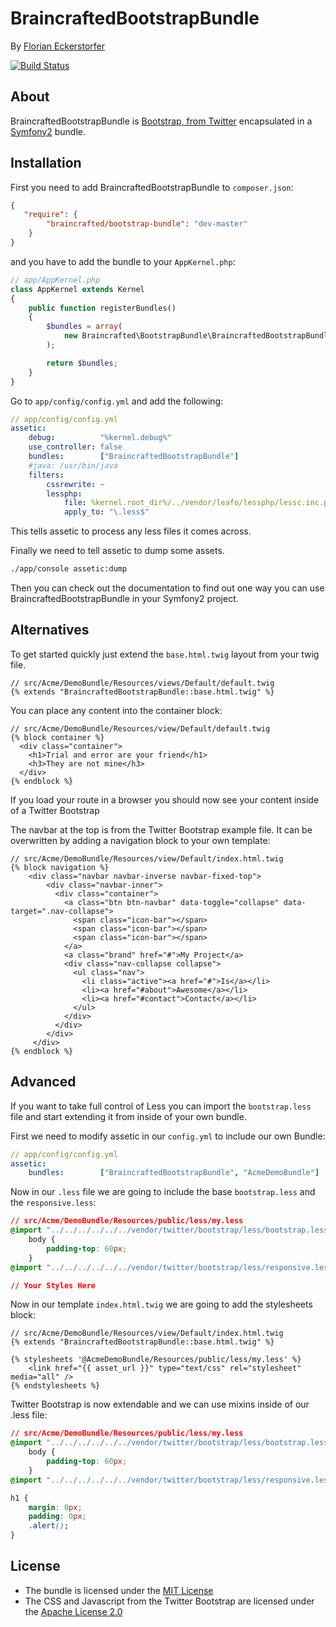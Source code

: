 BraincraftedBootstrapBundle
===========================

By [Florian Eckerstorfer](http://florianeckerstorfer.com)

[![Build Status](https://secure.travis-ci.org/braincrafted/bootstrap-bundle.png)](http://travis-ci.org/braincrafted/bootstrap-bundle)

About
-----

BraincraftedBootstrapBundle is [Bootstrap, from Twitter](http://twitter.github.com/bootstrap/) encapsulated in a [Symfony2](http://symfony.com) bundle.

Installation
------------

First you need to add BraincraftedBootstrapBundle to `composer.json`:

```json
{
   "require": {
        "braincrafted/bootstrap-bundle": "dev-master"
    }
}
```

and you have to add the bundle to your `AppKernel.php`:

```php
// app/AppKernel.php
class AppKernel extends Kernel
{
    public function registerBundles()
    {
        $bundles = array(
            new Braincrafted\BootstrapBundle\BraincraftedBootstrapBundle()
        );

        return $bundles;
    }
}
```

Go to `app/config/config.yml` and add the following:

```yaml
// app/config/config.yml
assetic:
    debug:          "%kernel.debug%"
    use_controller: false
    bundles:        ["BraincraftedBootstrapBundle"]
    #java: /usr/bin/java
    filters:
        cssrewrite: ~
        lessphp:
            file: %kernel.root_dir%/../vendor/leafo/lessphp/lessc.inc.php
            apply_to: "\.less$"
```

This tells assetic to process any less files it comes across.

Finally we need to tell assetic to dump some assets.

```bash
./app/console assetic:dump
```

Then you can check out the documentation to find out one way you can use BraincraftedBootstrapBundle in your Symfony2 project.

Alternatives
------------

To get started quickly just extend the `base.html.twig` layout from your twig file.

```html+django
// src/Acme/DemoBundle/Resources/views/Default/default.twig
{% extends "BraincraftedBootstrapBundle::base.html.twig" %}
```

You can place any content into the container block:

```html+django
// src/Acme/DemoBundle/Resources/view/Default/default.twig
{% block container %}
  <div class="container">
    <h1>Trial and error are your friend</h1>
    <h3>They are not mine</h3>
  </div>
{% endblock %}
```

If you load your route in a browser you should now see your content inside of a Twitter Bootstrap

The navbar at the top is from the Twitter Bootstrap example file. It can be overwritten by adding a navigation
block to your own template:

```html+django
// src/Acme/DemoBundle/Resources/view/Default/index.html.twig
{% block navigation %}
    <div class="navbar navbar-inverse navbar-fixed-top">
        <div class="navbar-inner">
          <div class="container">
            <a class="btn btn-navbar" data-toggle="collapse" data-target=".nav-collapse">
              <span class="icon-bar"></span>
              <span class="icon-bar"></span>
              <span class="icon-bar"></span>
            </a>
            <a class="brand" href="#">My Project</a>
            <div class="nav-collapse collapse">
              <ul class="nav">
                <li class="active"><a href="#">Is</a></li>
                <li><a href="#about">Awesome</a></li>
                <li><a href="#contact">Contact</a></li>
              </ul>
            </div>
          </div>
        </div>
     </div>
{% endblock %}
```

Advanced
--------

If you want to take full control of Less you can import the `bootstrap.less` file and start extending it from inside of your own bundle.

First we need to modify assetic in our `config.yml` to include our own Bundle:

```yaml
// app/config/config.yml
assetic:
    bundles:        ["BraincraftedBootstrapBundle", "AcmeDemoBundle"]
```

Now in our `.less` file we are going to include the base `bootstrap.less` and the `responsive.less`:

```css
// src/Acme/DemoBundle/Resources/public/less/my.less
@import "../../../../../../vendor/twitter/bootstrap/less/bootstrap.less";
    body {
        padding-top: 60px;
    }
@import "../../../../../../vendor/twitter/bootstrap/less/responsive.less";

// Your Styles Here
```

Now in our template `index.html.twig` we are going to add the stylesheets block:

```html+django
// src/Acme/DemoBundle/Resources/view/Default/index.html.twig
{% extends "BraincraftedBootstrapBundle::base.html.twig" %}

{% stylesheets '@AcmeDemoBundle/Resources/public/less/my.less' %}
    <link href="{{ asset_url }}" type="text/css" rel="stylesheet" media="all" />
{% endstylesheets %}
```

Twitter Bootstrap is now extendable and we can use mixins inside of our .less file:

```css
// src/Acme/DemoBundle/Resources/public/less/my.less
@import "../../../../../../vendor/twitter/bootstrap/less/bootstrap.less";
    body {
        padding-top: 60px;
    }
@import "../../../../../../vendor/twitter/bootstrap/less/responsive.less";

h1 {
    margin: 0px;
    padding: 0px;
    .alert();
}
```


License
-------

- The bundle is licensed under the [MIT License](http://opensource.org/licenses/MIT)
- The CSS and Javascript from the Twitter Bootstrap are licensed under the [Apache License 2.0](http://www.apache.org/licenses/LICENSE-2.0)

